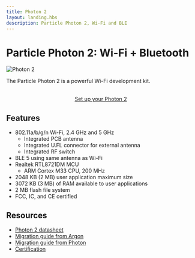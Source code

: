 ```yaml
---
title: Photon 2
layout: landing.hbs
description: Particle Photon 2, Wi-Fi and BLE
---
```


# Particle Photon 2: Wi-Fi + Bluetooth

![Photon 2](/assets/images/photon2_front.jpg)

The Particle Photon 2 is a powerful Wi-Fi development kit.

<div  align="center">
<br />
<a href="https://setup.particle.io/"  target="_blank" class="button">Set up your Photon 2</a>
</div>

## Features

- 802.11a/b/g/n Wi-Fi, 2.4 GHz and 5 GHz
  - Integrated PCB antenna
  - Integrated U.FL connector for external antenna
  - Integrated RF switch
- BLE 5 using same antenna as Wi-Fi
- Realtek RTL8721DM MCU
  - ARM Cortex M33 CPU, 200 MHz
- 2048 KB (2 MB) user application maximum size
- 3072 KB (3 MB) of RAM available to user applications
- 2 MB flash file system
- FCC, IC, and CE certified

## Resources

- [Photon 2 datasheet](/reference/datasheets/wi-fi/photon-2-datasheet/)
- [Migration guide from Argon](/hardware/migration-guides/photon-2-argon-migration-guide/)
- [Migration guide from Photon](/hardware/migration-guides/photon-2-photon-migration-guide/)
- [Certification](/hardware/certification/certification/)
